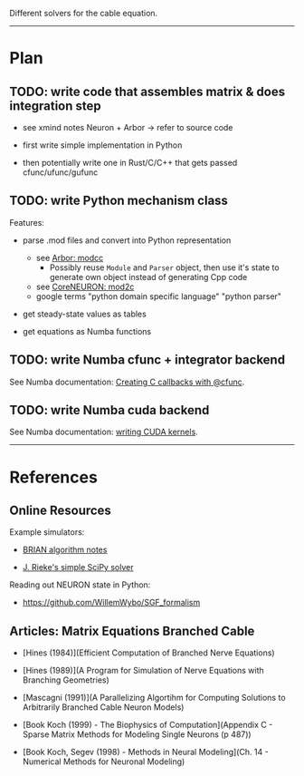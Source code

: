 Different solvers for the cable equation.

--------------------------------------------------------------------------------
# Plan

## TODO: write code that assembles matrix & does integration step

- see xmind notes Neuron + Arbor -> refer to source code

- first write simple implementation in Python

- then potentially write one in Rust/C/C++ that gets passed cfunc/ufunc/gufunc

## TODO: write Python mechanism class

Features:

- parse .mod files and convert into Python representation
	+ see [Arbor: modcc](https://github.com/eth-cscs/arbor/blob/master/modcc/modcc.cpp)
		* Possibly reuse `Module` and `Parser` object, then use it's state to generate own object instead of generating Cpp code
	+ see [CoreNEURON: mod2c](https://github.com/BlueBrain/mod2c)
	+ google terms "python domain specific language" "python parser"

- get steady-state values as tables

- get equations as Numba functions

## TODO: write Numba cfunc + integrator backend

See Numba documentation: [Creating C callbacks with @cfunc](http://numba.pydata.org/numba-doc/dev/user/cfunc.html).

## TODO: write Numba cuda backend

See Numba documentation: [writing CUDA kernels](http://numba.pydata.org/numba-doc/dev/cuda/kernels.html).

--------------------------------------------------------------------------------
# References

## Online Resources

Example simulators:

- [BRIAN algorithm notes](https://github.com/brian-team/brian/blob/master/brian/experimental/morphology/algorithms.txt)

- [J. Rieke's simple SciPy solver](https://github.com/jrieke/NeuroSim)


Reading out NEURON state in Python:

- https://github.com/WillemWybo/SGF_formalism

## Articles: Matrix Equations Branched Cable


+ [Hines (1984)](Efficient Computation of Branched Nerve Equations)

+ [Hines (1989)](A Program for Simulation of Nerve Equations with Branching Geometries)

+ [Mascagni (1991)](A Parallelizing Algortihm for Computing Solutions to Arbitrarily Branched Cable Neuron Models)

+ [Book Koch (1999) - The Biophysics of Computation](Appendix C - Sparse Matrix Methods for Modeling Single Neurons (p 487))

+ [Book Koch, Segev (1998) - Methods in Neural Modeling](Ch. 14 - Numerical Methods for Neuronal Modeling)